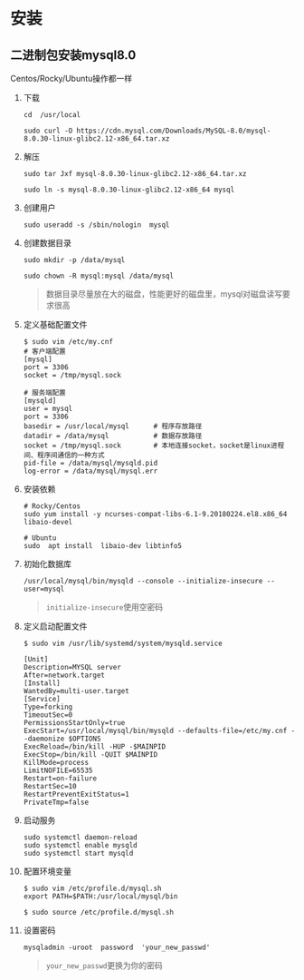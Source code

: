 # 安装
## 二进制包安装mysql8.0
Centos/Rocky/Ubuntu操作都一样
1. 下载
    ```
    cd  /usr/local

    sudo curl -O https://cdn.mysql.com/Downloads/MySQL-8.0/mysql-8.0.30-linux-glibc2.12-x86_64.tar.xz
    ```
2. 解压
    ```
    sudo tar Jxf mysql-8.0.30-linux-glibc2.12-x86_64.tar.xz

    sudo ln -s mysql-8.0.30-linux-glibc2.12-x86_64 mysql
    ```
3. 创建用户
    ```
    sudo useradd -s /sbin/nologin  mysql
    ```
4. 创建数据目录
    ```
    sudo mkdir -p /data/mysql

    sudo chown -R mysql:mysql /data/mysql
    ```
    > 数据目录尽量放在大的磁盘，性能更好的磁盘里，mysql对磁盘读写要求很高
5. 定义基础配置文件
    ```
    $ sudo vim /etc/my.cnf
    # 客户端配置
    [mysql]
    port = 3306
    socket = /tmp/mysql.sock

    # 服务端配置
    [mysqld]
    user = mysql
    port = 3306
    basedir = /usr/local/mysql      # 程序存放路径
    datadir = /data/mysql           # 数据存放路径
    socket = /tmp/mysql.sock        # 本地连接socket，socket是linux进程间、程序间通信的一种方式
    pid-file = /data/mysql/mysqld.pid
    log-error = /data/mysql/mysql.err
    ```
6. 安装依赖
    ```
    # Rocky/Centos
    sudo yum install -y ncurses-compat-libs-6.1-9.20180224.el8.x86_64 libaio-devel

    # Ubuntu
    sudo  apt install  libaio-dev libtinfo5
    ```
7. 初始化数据库
    ```
    /usr/local/mysql/bin/mysqld --console --initialize-insecure --user=mysql
    ```
    > `initialize-insecure`使用空密码
8. 定义启动配置文件
    ```
    $ sudo vim /usr/lib/systemd/system/mysqld.service

    [Unit]
    Description=MYSQL server
    After=network.target
    [Install]
    WantedBy=multi-user.target
    [Service]
    Type=forking
    TimeoutSec=0
    PermissionsStartOnly=true
    ExecStart=/usr/local/mysql/bin/mysqld --defaults-file=/etc/my.cnf --daemonize $OPTIONS
    ExecReload=/bin/kill -HUP -$MAINPID
    ExecStop=/bin/kill -QUIT $MAINPID
    KillMode=process
    LimitNOFILE=65535
    Restart=on-failure
    RestartSec=10
    RestartPreventExitStatus=1
    PrivateTmp=false
    ```
9. 启动服务
    ```
    sudo systemctl daemon-reload
    sudo systemctl enable mysqld
    sudo systemctl start mysqld
    ```
10. 配置环境变量
    ```
    $ sudo vim /etc/profile.d/mysql.sh
    export PATH=$PATH:/usr/local/mysql/bin

    $ sudo source /etc/profile.d/mysql.sh
    ```
11. 设置密码
    ```
    mysqladmin -uroot  password  'your_new_passwd'
    ```
    > `your_new_passwd`更换为你的密码

